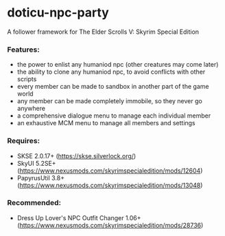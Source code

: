 # doticu-npc-party
A follower framework for The Elder Scrolls V: Skyrim Special Edition

### Features:
- the power to enlist any humaniod npc (other creatures may come later)
- the ability to clone any humaniod npc, to avoid conflicts with other scripts
- every member can be made to sandbox in another part of the game world
- any member can be made completely immobile, so they never go anywhere
- a comprehensive dialogue menu to manage each individual member
- an exhaustive MCM menu to manage all members and settings

### Requires:
- SKSE 2.0.17+ (https://skse.silverlock.org/)
- SkyUI 5.2SE+ (https://www.nexusmods.com/skyrimspecialedition/mods/12604)
- PapyrusUtil 3.8+ (https://www.nexusmods.com/skyrimspecialedition/mods/13048)

### Recommended:
- Dress Up Lover's NPC Outfit Changer 1.06+ (https://www.nexusmods.com/skyrimspecialedition/mods/28736)
